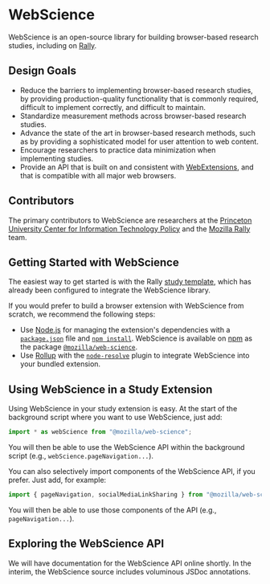 # WebScience
WebScience is an open-source library for building browser-based research studies, including on [Rally](https://rally.mozilla.org/).

## Design Goals
* Reduce the barriers to implementing browser-based research studies, by providing production-quality functionality that is commonly required, difficult to implement correctly, and difficult to maintain.
* Standardize measurement methods across browser-based research studies.
* Advance the state of the art in browser-based research methods, such as by providing a sophisticated model for user attention to web content.
* Encourage researchers to practice data minimization when implementing studies.
* Provide an API that is built on and consistent with [WebExtensions](https://developer.mozilla.org/en-US/docs/Mozilla/Add-ons/WebExtensions), and that is compatible with all major web browsers.

## Contributors
The primary contributors to WebScience are researchers at the [Princeton University Center for Information Technology Policy](https://citp.princeton.edu/) and the [Mozilla Rally](https://rally.mozilla.org/) team.

## Getting Started with WebScience
The easiest way to get started is with the Rally [study template](https://github.com/mozilla-rally/study-template), which has already been configured to integrate the WebScience library.

If you would prefer to build a browser extension with WebScience from scratch, we recommend the following steps:
* Use [Node.js](https://nodejs.org/en/) for managing the extension's dependencies with a [`package.json`](https://docs.npmjs.com/cli/v7/configuring-npm/package-json) file and [`npm install`](https://docs.npmjs.com/cli/v7/commands/npm-install). WebScience is available on [npm](https://www.npmjs.com/) as the package [`@mozilla/web-science`](https://www.npmjs.com/package/@mozilla/web-science).
* Use [Rollup](https://rollupjs.org/guide/en/) with the [`node-resolve`](https://github.com/rollup/plugins/tree/master/packages/node-resolve) plugin to integrate WebScience into your bundled extension.

## Using WebScience in a Study Extension
Using WebScience in your study extension is easy. At the start of the background script where you want to use WebScience, just add:
```js
import * as webScience from "@mozilla/web-science";
```
You will then be able to use the WebScience API within the background script (e.g., `webScience.pageNavigation...`).

You can also selectively import components of the WebScience API, if you prefer. Just add, for example:
```js
import { pageNavigation, socialMediaLinkSharing } from "@mozilla/web-science";
```
You will then be able to use those components of the API (e.g., `pageNavigation...`).

## Exploring the WebScience API
We will have documentation for the WebScience API online shortly. In the interim, the WebScience source includes voluminous JSDoc annotations.
